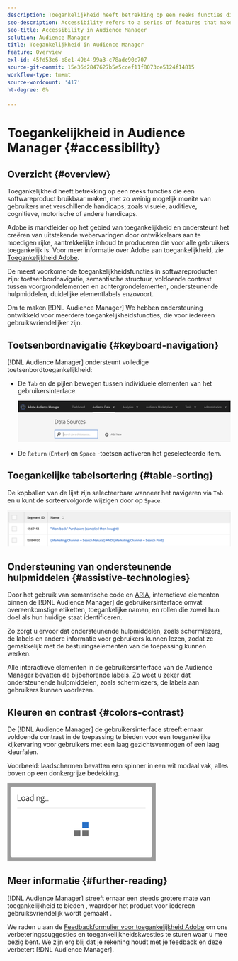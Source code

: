 ```yaml
---
description: Toegankelijkheid heeft betrekking op een reeks functies die een softwareproduct bruikbaar maken, met zo weinig mogelijk moeite van gebruikers met verschillende handicaps, zoals visuele, auditieve, cognitieve, motorische of andere handicaps.
seo-description: Accessibility refers to a series of features that make a software product usable, with as little effort as possible from users with various disabilities, such as visual, auditory, cognitive, motor, or other kind.
seo-title: Accessibility in Audience Manager
solution: Audience Manager
title: Toegankelijkheid in Audience Manager
feature: Overview
exl-id: 45fd53e6-b8e1-49b4-99a3-c78adc90c707
source-git-commit: 15e36d2847627b5e5ccef11f8073ce5124f14815
workflow-type: tm+mt
source-wordcount: '417'
ht-degree: 0%

---
```


# Toegankelijkheid in Audience Manager {#accessibility}

## Overzicht {#overview}

Toegankelijkheid heeft betrekking op een reeks functies die een softwareproduct bruikbaar maken, met zo weinig mogelijk moeite van gebruikers met verschillende handicaps, zoals visuele, auditieve, cognitieve, motorische of andere handicaps.

Adobe is marktleider op het gebied van toegankelijkheid en ondersteunt het creëren van uitstekende webervaringen door ontwikkelaars aan te moedigen rijke, aantrekkelijke inhoud te produceren die voor alle gebruikers toegankelijk is. Voor meer informatie over Adobe aan toegankelijkheid, zie [Toegankelijkheid Adobe](https://www.adobe.com/accessibility.html).

De meest voorkomende toegankelijkheidsfuncties in softwareproducten zijn: toetsenbordnavigatie, semantische structuur, voldoende contrast tussen voorgrondelementen en achtergrondelementen, ondersteunende hulpmiddelen, duidelijke elementlabels enzovoort.

Om te maken [!DNL Audience Manager] We hebben ondersteuning ontwikkeld voor meerdere toegankelijkheidsfuncties, die voor iedereen gebruiksvriendelijker zijn.

## Toetsenbordnavigatie {#keyboard-navigation}

[!DNL Audience Manager] ondersteunt volledige toetsenbordtoegankelijkheid:

* De `Tab` en de pijlen bewegen tussen individuele elementen van het gebruikersinterface.

   ![toegankelijkheid - markering](assets/accesibility-highlight.png)

* De `Return` (`Enter`) en `Space` -toetsen activeren het geselecteerde item.

## Toegankelijke tabelsortering {#table-sorting}

De kopballen van de lijst zijn selecteerbaar wanneer het navigeren via `Tab` en u kunt de sorteervolgorde wijzigen door op `Space`.

![accessibility-table-headers](assets/accessibility-table-headers.png)

## Ondersteuning van ondersteunende hulpmiddelen {#assistive-technologies}

Door het gebruik van semantische code en [ARIA](https://www.w3.org/WAI/standards-guidelines/aria/), interactieve elementen binnen de [!DNL Audience Manager] de gebruikersinterface omvat overeenkomstige etiketten, toegankelijke namen, en rollen die zowel hun doel als hun huidige staat identificeren.

Zo zorgt u ervoor dat ondersteunende hulpmiddelen, zoals schermlezers, de labels en andere informatie voor gebruikers kunnen lezen, zodat ze gemakkelijk met de besturingselementen van de toepassing kunnen werken.

Alle interactieve elementen in de gebruikersinterface van de Audience Manager bevatten de bijbehorende labels. Zo weet u zeker dat ondersteunende hulpmiddelen, zoals schermlezers, de labels aan gebruikers kunnen voorlezen.

## Kleuren en contrast {#colors-contrast}

De [!DNL Audience Manager] de gebruikersinterface streeft ernaar voldoende contrast in de toepassing te bieden voor een toegankelijke kijkervaring voor gebruikers met een laag gezichtsvermogen of een laag kleurfalen.

Voorbeeld: laadschermen bevatten een spinner in een wit modaal vak, alles boven op een donkergrijze bedekking.

![toegankelijkheid, laden](assets/accessibility-loading.png)

## Meer informatie {#further-reading}

[!DNL Audience Manager] streeft ernaar een steeds grotere mate van toegankelijkheid te bieden , waardoor het product voor iedereen gebruiksvriendelijk wordt gemaakt .

We raden u aan de [Feedbackformulier voor toegankelijkheid Adobe](https://www.adobe.com/accessibility/feedback.html) om ons verbeteringssuggesties en toegankelijkheidskwesties te sturen waar u mee bezig bent. We zijn erg blij dat je rekening houdt met je feedback en deze verbetert [!DNL Audience Manager].

